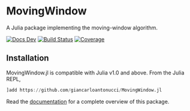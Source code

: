 # MovingWindow

A Julia package implementing the moving-window algorithm.

[![Docs Dev](https://img.shields.io/badge/docs-dev-blue.svg)](https://giancarloantonucci.github.io/MovingWindow.jl/dev) [![Build Status](https://img.shields.io/github/workflow/status/giancarloantonucci/MovingWindow.jl/CI)](https://github.com/giancarloantonucci/MovingWindow.jl/actions) [![Coverage](https://img.shields.io/codecov/c/github/giancarloantonucci/MovingWindow.jl?label=coverage)](https://codecov.io/gh/giancarloantonucci/MovingWindow.jl)

## Installation

MovingWindow.jl is compatible with Julia v1.0 and above. From the Julia REPL,

```julia
]add https://github.com/giancarloantonucci/MovingWindow.jl
```

Read the [documentation](https://giancarloantonucci.github.io/MovingWindow.jl/dev) for a complete overview of this package.
